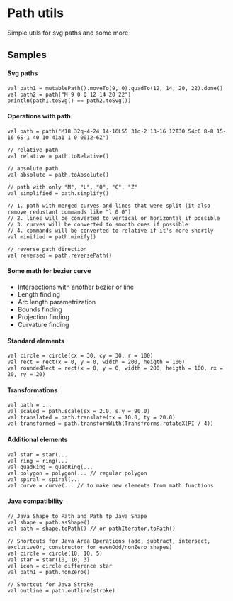 # Path utils
Simple utils for svg paths and some more

## Samples

#### Svg paths

    val path1 = mutablePath().moveTo(9, 0).quadTo(12, 14, 20, 22).done()
    val path2 = path("M 9 0 Q 12 14 20 22")
    println(path1.toSvg() == path2.toSvg())

#### Operations with path

    val path = path("M18 32q-4-24 14-16L55 31q-2 13-16 12T30 54c6 8-8 15-16 6S-1 40 10 41a1 1 0 0012-6Z")
    
    // relative path
    val relative = path.toRelative() 
    
    // absolute path
    val absolute = path.toAbsolute() 
    
    // path with only "M", "L", "Q", "C", "Z"
    val simplified = path.simplify() 
    
    // 1. path with merged curves and lines that were split (it also remove redustant commands like "l 0 0")
    // 2. lines will be converted to vertical or horizontal if possible 
    // 3. curves will be converted to smooth ones if possible
    // 4. commands will be converted to relative if it's more shortly
    val minified = path.minify() 
    
    // reverse path direction
    val reversed = path.reversePath() 
    
#### Some math for bezier curve

* Intersections with another bezier or line
* Length finding
* Arc length parametrization
* Bounds finding
* Projection finding
* Curvature finding
    
#### Standard elements
    
    val circle = circle(cx = 30, cy = 30, r = 100)
    val rect = rect(x = 0, y = 0, width = 200, heigth = 100)
    val roundedRect = rect(x = 0, y = 0, width = 200, heigth = 100, rx = 20, ry = 20)
    
#### Transformations
    
    val path = ...
    val scaled = path.scale(sx = 2.0, s.y = 90.0)
    val translated = path.translate(tx = 10.0, ty = 20.0)
    val transformed = path.transformWith(Transfrorms.rotateX(PI / 4))
    
#### Additional elements
    
    val star = star(...
    val ring = ring(...
    val quadRing = quadRing(...
    val polygon = polygon(... // regular polygon
    val spiral = spiral(...
    val curve = curve(... // to make new elements from math functions
    
#### Java compatibility
    
    // Java Shape to Path and Path tp Java Shape
    val shape = path.asShape()
    val path = shape.toPath() // or pathIterator.toPath()

    // Shortcuts for Java Area Operations (add, subtract, intersect, exclusiveOr, constructor for evenOdd/nonZero shapes)
    val circle = circle(10, 10, 5)
    val star = star(10, 10, 3)
    val icon = circle difference star
    val path1 = path.nonZero()
    
    // Shortcut for Java Stroke
    val outline = path.outline(stroke)
